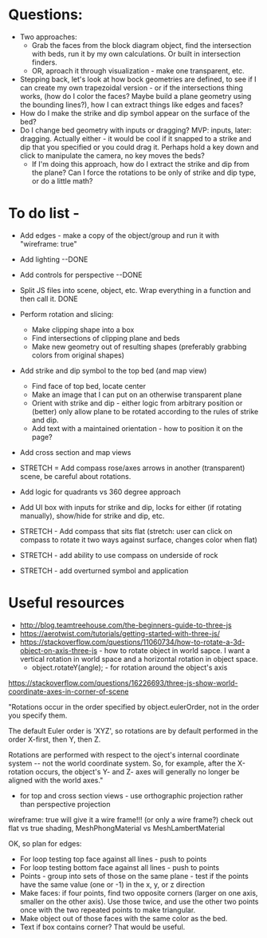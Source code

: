 # Questions:
  * Two approaches: 
    * Grab the faces from the block diagram object, find the intersection with beds, run it by my own calculations. Or built in intersection finders.
    * OR, aproach it through visualization - make one transparent, etc. 
  * Stepping back, let's look at how bock geometries are defined, to see if I can create my own trapezoidal version - or if the intersections thing works, (how do I color the faces? Maybe build a plane geometry using the bounding lines?), how I can extract things like edges and faces? 
  * How do I make the strike and dip symbol appear on the surface of the bed?
  * Do I change bed geometry with inputs or dragging? MVP: inputs, later: dragging. Actually either - it would be cool if it snapped to a strike and dip that you specified or you could drag it. Perhaps hold a key down and click to manipulate the camera, no key moves the beds?
    * If I'm doing this approach, how do I extract the strike and dip from the plane? Can I force the rotations to be only of strike and dip type, or do a little math?


# To do list - 
  * Add edges - make a copy of the object/group and run it with "wireframe: true"
  * Add lighting --DONE
  * Add controls for perspective --DONE
  * Split JS files into scene, object, etc. Wrap everything in a function and then call it. DONE

  * Perform rotation and slicing:
    * Make clipping shape into a box
    * Find intersections of clipping plane and beds
    * Make new geometry out of resulting shapes (preferably grabbing colors from original shapes)
  
  * Add strike and dip symbol to the top bed (and map view)
    * Find face of top bed, locate center
    * Make an image that I can put on an otherwise transparent plane
    * Orient with strike and dip - either logic from arbitrary position or (better) only allow plane to be rotated according to the rules of strike and dip.
    * Add text with a maintained orientation - how to position it on the page? 
  
  * Add cross section and map views
  * STRETCH = Add compass rose/axes arrows in another (transparent) scene, be careful about rotations. 

  * Add logic for quadrants vs 360 degree approach
  * Add UI box with inputs for strike and dip, locks for either (if rotating manually), show/hide for strike and dip, etc. 
  
  * STRETCH - Add compass that sits flat (stretch: user can click on compass to rotate it two ways against surface, changes color when flat)
  * STRETCH - add ability to use compass on underside of rock
  * STRETCH - add overturned symbol and application

  
# Useful resources

* http://blog.teamtreehouse.com/the-beginners-guide-to-three-js
* https://aerotwist.com/tutorials/getting-started-with-three-js/
* https://stackoverflow.com/questions/11060734/how-to-rotate-a-3d-object-on-axis-three-js - how to rotate object in world sapce. I want a vertical rotation in world space and a horizontal rotation in object space. 
  * object.rotateY(angle); - for rotation around the object's axis

https://stackoverflow.com/questions/16226693/three-js-show-world-coordinate-axes-in-corner-of-scene

"Rotations occur in the order specified by object.eulerOrder, not in the order you specify them.

The default Euler order is 'XYZ', so rotations are by default performed in the order X-first, then Y, then Z.

Rotations are performed with respect to the oject's internal coordinate system -- not the world coordinate system. So, for example, after the X-rotation occurs, the object's Y- and Z- axes will generally no longer be aligned with the world axes."

 - for top and cross section views - use orthographic projection rather than perspective projection

wireframe: true will give it a wire frame!!! (or only a wire frame?)
check out flat vs true shading, MeshPhongMaterial vs MeshLambertMaterial


OK, so plan for edges: 

* For loop testing top face against all lines - push to points
* For loop testing bottom face against all lines - push to points
* Points - group into sets of those on the same plane - test if the points have the same value (one or -1) in the x, y, or z direction
* Make faces: if four points, find two opposite corners (larger on one axis, smaller on the other axis). Use those twice, and use the other two points once with the two repeated points to make triangular. 
* Make object out of those faces with the same color as the bed. 
* Text if box contains corner? That would be useful. 